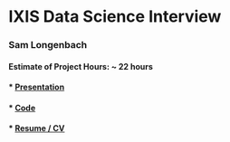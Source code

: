 # IXIS Data Science Interview

### Sam Longenbach 
#### Estimate of Project Hours: ~ 22 hours
#### * [Presentation](https://github.com/longenbach/IXIS-Data-Science-Interview/blob/main/presentation.pdf)
#### * [Code](https://github.com/longenbach/IXIS-Data-Science-Interview/blob/main/create_xlsx_script.R)
####
#### * [Resume / CV](https://longenbach.github.io/CV_Resume/)
